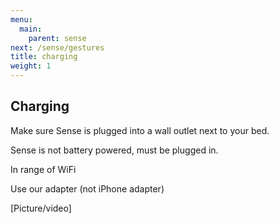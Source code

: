 ```yaml
---
menu:
  main:
    parent: sense
next: /sense/gestures
title: charging
weight: 1
---
```


## Charging

Make sure Sense is plugged into a wall outlet next to your bed.


Sense is not battery powered, must be plugged in.


In range of WiFi


Use our adapter (not iPhone adapter)


[Picture/video]
